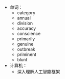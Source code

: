 - 单词：
	- category
	- annual
	- division
	- accuracy
	- conscience
	- primarily
	- genuine
	- outbreak
	- priminent
	- blunt
- 计算机：
	- 深入理解人工智能框架